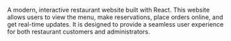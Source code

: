 A modern, interactive restaurant website built with React. This website allows users to view the menu, make reservations, place orders online, and get real-time updates. It is designed to provide a seamless user experience for both restaurant customers and administrators.
